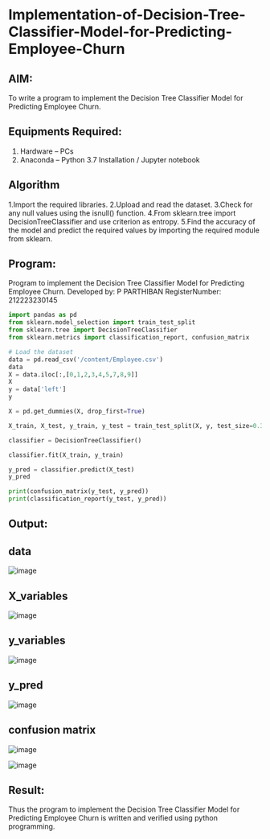 # Implementation-of-Decision-Tree-Classifier-Model-for-Predicting-Employee-Churn

## AIM:
To write a program to implement the Decision Tree Classifier Model for Predicting Employee Churn.

## Equipments Required:
1. Hardware – PCs
2. Anaconda – Python 3.7 Installation / Jupyter notebook

## Algorithm
1.Import the required libraries.
2.Upload and read the dataset.
3.Check for any null values using the isnull() function.
4.From sklearn.tree import DecisionTreeClassifier and use criterion as entropy.
5.Find the accuracy of the model and predict the required values by importing the required module from sklearn.

## Program:
Program to implement the Decision Tree Classifier Model for Predicting Employee Churn.
Developed by: P PARTHIBAN
RegisterNumber:  212223230145
```python
import pandas as pd
from sklearn.model_selection import train_test_split
from sklearn.tree import DecisionTreeClassifier
from sklearn.metrics import classification_report, confusion_matrix

# Load the dataset
data = pd.read_csv('/content/Employee.csv')
data
X = data.iloc[:,[0,1,2,3,4,5,7,8,9]]
X
y = data['left']
y

X = pd.get_dummies(X, drop_first=True)

X_train, X_test, y_train, y_test = train_test_split(X, y, test_size=0.3, random_state=42)

classifier = DecisionTreeClassifier()

classifier.fit(X_train, y_train)

y_pred = classifier.predict(X_test)
y_pred

print(confusion_matrix(y_test, y_pred))
print(classification_report(y_test, y_pred))
```
## Output:

## data
![image](https://github.com/user-attachments/assets/38f522fd-1318-42c5-a4df-153b52bd15d6)

## X_variables
![image](https://github.com/user-attachments/assets/dec5672f-8c37-46ff-8dd7-83b8b5e07f38)

## y_variables
![image](https://github.com/user-attachments/assets/df5789b6-cd32-4a51-8f7c-24c434f256be)

## y_pred
![image](https://github.com/user-attachments/assets/1760f955-a4b3-41a9-8091-a9768cc051b4)

## confusion matrix
![image](https://github.com/user-attachments/assets/ef0732c2-0929-4303-9e39-c8231c988a68)

![image](https://github.com/user-attachments/assets/55783c3a-e779-40fd-80e9-f68c6ce50217)

## Result:
Thus the program to implement the  Decision Tree Classifier Model for Predicting Employee Churn is written and verified using python programming.
